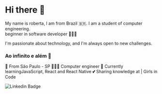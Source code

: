 # Hi there 🖖


My name is roberta, I am from Brazil 🇧🇷. I am a student of computer engineering.  
beginner in software developer 👩🏻‍💻

I'm passionate about technology, and I'm always open to new challenges.

### Ao infinito e além 🚀

📍 From São Paulo - SP
👩🏻‍💻 Computer engineer
🌱 Currently learningJavaScript, React and React Native
💕 Sharing knowledge at | Girls in Code

![Linkedin Badge](https://img.shields.io/badge/-Roberta%20Assuncao-FF1493?style=flat-square&logo=Linkedin&logoColor=white&link=https://www.linkedin.com/in/robertaassuncao/)
